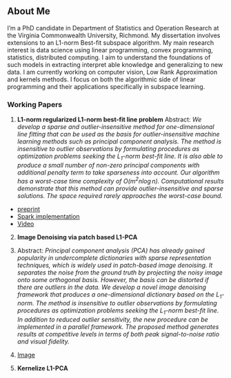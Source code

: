 ## About Me
I’m a PhD candidate in Department of Statistics and Operation Research at the Virginia Commonwealth University, Richmond. My dissertation involves extensions to an L1-norm Best-fit subspace algorithm. My main research interest is data science using linear programming, convex programming, statistics, distributed computing. I aim to understand the foundations of such models in extracting interpret able knowledge and generalizing to new data. I am currently working on computer vision, Low Rank Approximation and kernels methods. I focus on both the algorithmic side of linear programming and their applications specifically in subspace learning.


### Working Papers
1. **L1-norm regularized L1-norm best-fit line problem**
Abstract: _We develop a sparse and outlier-insensitive method for one-dimensional line fitting that can be used as the basis for outlier-insensitive machine learning methods such as principal component analysis. The method is insensitive to outlier observations by formulating procedures as optimization problems seeking the $L_1$-norm best-fit line. It is also able to produce a small number of non-zero principal components with additional penalty term to take sparseness into account. Our algorithm has a worst-case time complexity of $O{(m^2n \log n)}$. Computational results demonstrate that this method can provide outlier-insensitive and sparse solutions.  The space required rarely approaches the worst-case bound._
* [preprint](http://arxiv.org/abs/2010.04684)
* [Spark implementation](https://databricks-prod-cloudfront.cloud.databricks.com/public/4027ec902e239c93eaaa8714f173bcfc/4679949003393866/4025548153429129/6940536498691485/latest.html)
* [Video](/image/bs.mp4) 

2. **Image Denoising via patch based L1-PCA**
1. Abstract: _Principal component analysis (PCA) has already gained popularity in undercomplete dictionaries with sparse representation techniques, which is widely used in patch-based image denoising. It separates the noise from the ground truth by projecting the noisy image onto some orthogonal basis. However, the basis can be distorted if there are outliers in the data. We develop a novel image denoising framework that produces a one-dimensional dictionary based on the $L_1$-norm. The method is insensitive to outlier observations by formulating procedures as optimization problems seeking the $L_1$-norm best-fit line. In addition to reduced outlier sensitivity, the new procedure can be implemented in a parallel framework. The proposed method generates results at competitive levels in terms of both peak signal-to-noise ratio and visual fidelity._
2. [Image](/image/Denoise.jpeg)

3. **Kernelize L1-PCA**
 




 

